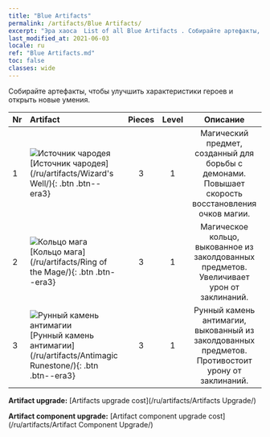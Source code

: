 ```yaml
---
title: "Blue Artifacts"
permalink: /artifacts/Blue Artifacts/
excerpt: "Эра хаоса  List of all Blue Artifacts . Собирайте артефакты, чтобы улучшить характеристики героев и открыть новые умения."
last_modified_at: 2021-06-03
locale: ru
ref: "Blue Artifacts.md"
toc: false
classes: wide
---
```


  Собирайте артефакты, чтобы улучшить характеристики героев и открыть новые умения.

  |  Nr  |    Artifact    | Pieces |  Level | Описание   |
  |:-----|:---------------|:------:|:------:|:--------------:|
  | 1   | ![Источник чародея](/images/t/icon_artifact_21.png) [Источник чародея](/ru/artifacts/Wizard's Well/){: .btn .btn--era3} | 3 | 1 | Магический предмет, созданный для борьбы с демонами. Повышает скорость восстановления очков магии. |
  | 2   | ![Кольцо мага](/images/t/icon_artifact_22.png) [Кольцо мага](/ru/artifacts/Ring of the Mage/){: .btn .btn--era3} | 3 | 1 | Магическое кольцо, выкованное из заколдованных предметов. Увеличивает урон от заклинаний. |
  | 3   | ![Рунный камень антимагии](/images/t/icon_artifact_23.png) [Рунный камень антимагии](/ru/artifacts/Antimagic Runestone/){: .btn .btn--era3} | 3 | 1 | Рунный камень антимагии, выкованный из заколдованных предметов. Противостоит урону от заклинаний. |


  **Artifact upgrade:** [Artifacts upgrade cost](/ru/artifacts/Artifacts Upgrade/)

 **Artifact component upgrade:** [Artifact component upgrade cost](/ru/artifacts/Artifact Component Upgrade/)

